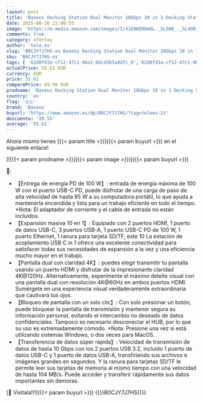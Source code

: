 ```yaml
---
layout: post
title: 'Baseus Docking Station Dual Monitor 10Gbps 10 in 1 Docking Station with 2 HDMI Single 4K @ 120Hz  Dual 4K @ 60Hz 10Gbps USB-A and USB-C  Gigabit Ethernet and PD 100W for iPhone 15/DELL/HP/Lenovo and'
date: 2025-08-26 22:08:53
image: 'https://m.media-amazon.com/images/I/41E0KEDDm6L._SL500_._SL400_.jpg'
comments: true
category: ofertas
author: 'tole.es'
slug: 'B0CJY7J7HS-es Baseus Docking Station Dual Monitor 10Gbps 10 in 1 Docking...'
sku: 'B0CJY7J7HS-es'
tags: [ '62d0fd3a-cf12-47c1-96a1-0dc45b5a4d7c_0','62d0fd3a-cf12-47c1-96a1-0dc45b5a4d7c_1601','Accesorios','Accesorios para portátiles y netbooks','Arborist Merchandising Root','Bases de conexión para portátiles y netbooks','Cargadores y bases de carga para portátiles y netbooks','Informática','PC','Self Service','Special Features Stores','baseus','iphone','🇪🇸', ]
actualPrice: 55.61 EUR
currency: EUR
price: 55.61
comparePrice: 69.99 EUR
prodname: 'Baseus Docking Station Dual Monitor 10Gbps 10 in 1 Docking Station with 2 HDMI Single 4K @ 120Hz  Dual 4K @ 60Hz 10Gbps USB-A and USB-C  Gigabit Ethernet and PD 100W for iPhone 15/DELL/HP/Lenovo and'
country: 'es'
flag: '🇪🇸'
brand: 'Baseus'
buyurl: 'https://www.amazon.es/dp/B0CJY7J7HS/?tag=tolees-21'
descuento: '20.55'
average: '55.61'
---
```


Ahora mismo tienes [{{< param title >}}]({{< param buyurl >}}) en el siguiente enlace!

[![{{< param prodname >}}]({{< param image >}})]({{< param buyurl >}})

🔎:

- 【Entrega de energía PD de 100 W】: entrada de energía máxima de 100 W con el puerto USB-C PD, puede disfrutar de una carga de paso de alta velocidad de hasta 85 W a su computadora portátil, lo que ayuda a mantenerla encendida y lista para un trabajo eficiente en todo el tiempo. *Nota: El adaptador de corriente y el cable de entrada no están incluidos.
- 【Expansión masiva 10 en 1】: Equipado con 2 puertos HDMI, 1 puerto de datos USB-C, 3 puertos USB-A, 1 puerto USB-C PD de 100 W, 1 puerto Ethernet, 1 ranura para tarjeta SD/TF, este 10 La estación de acoplamiento USB C in 1 ofrece una excelente conectividad para satisfacer todas sus necesidades de expansión a la vez y una eficiencia mucho mayor en el trabajo.
- 【Pantalla dual con claridad 4K】: puedes elegir transmitir tu pantalla usando un puerto HDMI y disfrutar de la impresionante claridad 4K@120Hz. Alternativamente, experimente el máximo deleite visual con una pantalla dual con resolución 4K@60Hz en ambos puertos HDMI. Sumérgete en una experiencia visual verdaderamente extraordinaria que cautivará tus ojos.
- 【Bloqueo de pantalla con un solo clic】: Con solo presionar un botón, puede bloquear la pantalla de transmisión y mantener segura su información personal, evitando el intercambio no deseado de datos confidenciales. Tampoco es necesario desconectar el HUB, por lo que su uso es extremadamente cómodo. *Nota: Presione una vez si está utilizando sistemas Windows, o dos veces para MacOS.
- 【Transferencia de datos súper rápida】: Velocidad de transmisión de datos de hasta 10 Gbps con los 2 puertos USB 3.2, incluido 1 puerto de datos USB-C y 1 puerto de datos USB-A, transfiriendo sus archivos e imágenes grandes en segundos. Y la ranura para tarjetas SD/TF le permite leer sus tarjetas de memoria al mismo tiempo con una velocidad de hasta 104 MB/s. Puede acceder y transferir rápidamente sus datos importantes sin demoras.

[🛒 Visítala!!!]({{< param buyurl >}})
{{<world>}}B0CJY7J7HS{{</world>}}
